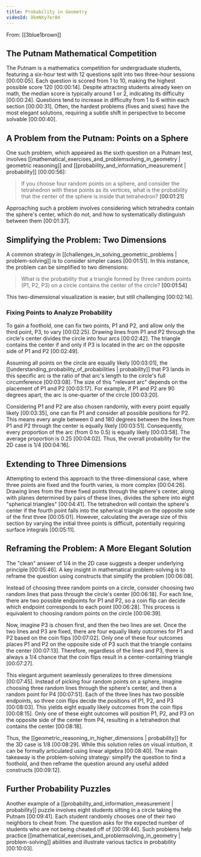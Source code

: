 ```yaml
---
title: Probability in Geometry
videoId: OkmNXy7er84
---
```


From: [[3blue1brown]] <br/> 

## The Putnam Mathematical Competition

The Putnam is a mathematics competition for undergraduate students, featuring a six-hour test with 12 questions split into two three-hour sessions <a class="yt-timestamp" data-t="00:00:05">[00:00:05]</a>. Each question is scored from 1 to 10, making the highest possible score 120 <a class="yt-timestamp" data-t="00:00:14">[00:00:14]</a>. Despite attracting students already keen on math, the median score is typically around 1 or 2, indicating its difficulty <a class="yt-timestamp" data-t="00:00:24">[00:00:24]</a>. Questions tend to increase in difficulty from 1 to 6 within each section <a class="yt-timestamp" data-t="00:00:31">[00:00:31]</a>. Often, the hardest problems (fives and sixes) have the most elegant solutions, requiring a subtle shift in perspective to become solvable <a class="yt-timestamp" data-t="00:00:40">[00:00:40]</a>.

## A Problem from the Putnam: Points on a Sphere

One such problem, which appeared as the sixth question on a Putnam test, involves [[mathematical_exercises_and_problemsolving_in_geometry | geometric reasoning]] and [[probability_and_information_measurement | probability]] <a class="yt-timestamp" data-t="00:00:56">[00:00:56]</a>:

> If you choose four random points on a sphere, and consider the tetrahedron with these points as its vertices, what is the probability that the center of the sphere is inside that tetrahedron? <a class="yt-timestamp" data-t="00:01:21">[00:01:21]</a>

Approaching such a problem involves considering which tetrahedra contain the sphere's center, which do not, and how to systematically distinguish between them <a class="yt-timestamp" data-t="00:01:37">[00:01:37]</a>.

## Simplifying the Problem: Two Dimensions

A common strategy in [[challenges_in_solving_geometric_problems | problem-solving]] is to consider simpler cases <a class="yt-timestamp" data-t="00:01:51">[00:01:51]</a>. In this instance, the problem can be simplified to two dimensions:

> What is the probability that a triangle formed by three random points (P1, P2, P3) on a circle contains the center of the circle? <a class="yt-timestamp" data-t="00:01:54">[00:01:54]</a>

This two-dimensional visualization is easier, but still challenging <a class="yt-timestamp" data-t="00:02:14">[00:02:14]</a>.

### Fixing Points to Analyze Probability

To gain a foothold, one can fix two points, P1 and P2, and allow only the third point, P3, to vary <a class="yt-timestamp" data-t="00:02:25">[00:02:25]</a>. Drawing lines from P1 and P2 through the circle's center divides the circle into four arcs <a class="yt-timestamp" data-t="00:02:42">[00:02:42]</a>. The triangle contains the center if and only if P3 is located in the arc on the opposite side of P1 and P2 <a class="yt-timestamp" data-t="00:02:49">[00:02:49]</a>.

Assuming all points on the circle are equally likely <a class="yt-timestamp" data-t="00:03:01">[00:03:01]</a>, the [[understanding_probability_of_probabilities | probability]] that P3 lands in this specific arc is the ratio of that arc's length to the circle's full circumference <a class="yt-timestamp" data-t="00:03:08">[00:03:08]</a>. The size of this "relevant arc" depends on the placement of P1 and P2 <a class="yt-timestamp" data-t="00:03:17">[00:03:17]</a>. For example, if P1 and P2 are 90 degrees apart, the arc is one-quarter of the circle <a class="yt-timestamp" data-t="00:03:20">[00:03:20]</a>.

Considering P1 and P2 are also chosen randomly, with every point equally likely <a class="yt-timestamp" data-t="00:03:35">[00:03:35]</a>, one can fix P1 and consider all possible positions for P2. This means every angle between 0 and 180 degrees between the lines from P1 and P2 through the center is equally likely <a class="yt-timestamp" data-t="00:03:51">[00:03:51]</a>. Consequently, every proportion of the arc (from 0 to 0.5) is equally likely <a class="yt-timestamp" data-t="00:03:58">[00:03:58]</a>. The average proportion is 0.25 <a class="yt-timestamp" data-t="00:04:02">[00:04:02]</a>. Thus, the overall probability for the 2D case is 1/4 <a class="yt-timestamp" data-t="00:04:16">[00:04:16]</a>.

## Extending to Three Dimensions

Attempting to extend this approach to the three-dimensional case, where three points are fixed and the fourth varies, is more complex <a class="yt-timestamp" data-t="00:04:26">[00:04:26]</a>. Drawing lines from the three fixed points through the sphere's center, along with planes determined by pairs of these lines, divides the sphere into eight "spherical triangles" <a class="yt-timestamp" data-t="00:04:41">[00:04:41]</a>. The tetrahedron will contain the sphere's center if the fourth point falls into the spherical triangle on the opposite side of the first three <a class="yt-timestamp" data-t="00:05:01">[00:05:01]</a>. However, calculating the average size of this section by varying the initial three points is difficult, potentially requiring surface integrals <a class="yt-timestamp" data-t="00:05:11">[00:05:11]</a>.

## Reframing the Problem: A More Elegant Solution

The "clean" answer of 1/4 in the 2D case suggests a deeper underlying principle <a class="yt-timestamp" data-t="00:05:46">[00:05:46]</a>. A key insight in mathematical problem-solving is to reframe the question using constructs that simplify the problem <a class="yt-timestamp" data-t="00:06:08">[00:06:08]</a>.

Instead of choosing three random points on a circle, consider choosing two random lines that pass through the circle's center <a class="yt-timestamp" data-t="00:06:18">[00:06:18]</a>. For each line, there are two possible endpoints for P1 and P2, so a coin flip can decide which endpoint corresponds to each point <a class="yt-timestamp" data-t="00:06:28">[00:06:28]</a>. This process is equivalent to choosing random points on the circle <a class="yt-timestamp" data-t="00:06:39">[00:06:39]</a>.

Now, imagine P3 is chosen first, and then the two lines are set. Once the two lines and P3 are fixed, there are four equally likely outcomes for P1 and P2 based on the coin flips <a class="yt-timestamp" data-t="00:07:02">[00:07:02]</a>. Only one of these four outcomes places P1 and P2 on the opposite side of P3 such that the triangle contains the center <a class="yt-timestamp" data-t="00:07:13">[00:07:13]</a>. Therefore, regardless of the lines and P3, there is always a 1/4 chance that the coin flips result in a center-containing triangle <a class="yt-timestamp" data-t="00:07:27">[00:07:27]</a>.

This elegant argument seamlessly generalizes to three dimensions <a class="yt-timestamp" data-t="00:07:45">[00:07:45]</a>. Instead of picking four random points on a sphere, imagine choosing three random lines through the sphere's center, and then a random point for P4 <a class="yt-timestamp" data-t="00:07:51">[00:07:51]</a>. Each of the three lines has two possible endpoints, so three coin flips decide the positions of P1, P2, and P3 <a class="yt-timestamp" data-t="00:08:03">[00:08:03]</a>. This yields eight equally likely outcomes from the coin flips <a class="yt-timestamp" data-t="00:08:15">[00:08:15]</a>. Only one of these eight outcomes will position P1, P2, and P3 on the opposite side of the center from P4, resulting in a tetrahedron that contains the center <a class="yt-timestamp" data-t="00:08:18">[00:08:18]</a>.

Thus, the [[geometric_reasoning_in_higher_dimensions | probability]] for the 3D case is 1/8 <a class="yt-timestamp" data-t="00:08:29">[00:08:29]</a>. While this solution relies on visual intuition, it can be formally articulated using linear algebra <a class="yt-timestamp" data-t="00:08:40">[00:08:40]</a>. The main takeaway is the problem-solving strategy: simplify the question to find a foothold, and then reframe the question around any useful added constructs <a class="yt-timestamp" data-t="00:09:12">[00:09:12]</a>.

## Further Probability Puzzles

Another example of a [[probability_and_information_measurement | probability]] puzzle involves eight students sitting in a circle taking the Putnam <a class="yt-timestamp" data-t="00:09:41">[00:09:41]</a>. Each student randomly chooses one of their two neighbors to cheat from. The question asks for the expected number of students who are not being cheated off of <a class="yt-timestamp" data-t="00:09:44">[00:09:44]</a>. Such problems help practice [[mathematical_exercises_and_problemsolving_in_geometry | problem-solving]] abilities and illustrate various tactics in probability <a class="yt-timestamp" data-t="00:10:03">[00:10:03]</a>.